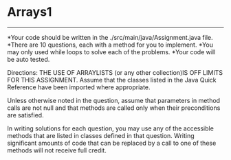 # Arrays1
------- 
*Your code should be written in the ./src/main/java/Assignment.java file.
*There are 10 questions, each with a method for you to implement.
*You may only used while loops to solve each of the problems.
*Your code will be auto tested.

Directions:
THE USE OF ARRAYLISTS (or any other collection)IS OFF LIMITS FOR THIS ASSIGNMENT.
Assume that the classes listed in the Java Quick Reference have been imported where appropriate.

Unless otherwise noted in the question, assume that parameters in method calls are not null and that methods are called only when their preconditions are satisfied.

In writing solutions for each question, you may use any of the accessible methods that are listed in classes defined in that question. 
Writing significant amounts of code that can be replaced by a call to one of these methods will
not receive full credit.
